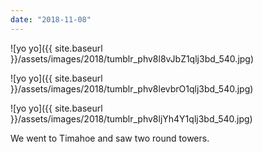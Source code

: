 ```yaml
---
date: "2018-11-08"
---
```


![yo yo]({{ site.baseurl }}/assets/images/2018/tumblr_phv8l8vJbZ1qlj3bd_540.jpg)

![yo yo]({{ site.baseurl }}/assets/images/2018/tumblr_phv8levbrO1qlj3bd_540.jpg)

![yo yo]({{ site.baseurl }}/assets/images/2018/tumblr_phv8ljYh4Y1qlj3bd_540.jpg)

We went to Timahoe and saw two round towers.

